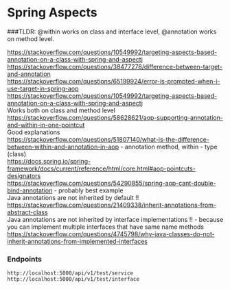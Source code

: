 # Spring Aspects
###TLDR: @within works on class and interface level, @annotation works on method level.

https://stackoverflow.com/questions/10549992/targeting-aspects-based-annotation-on-a-class-with-spring-and-aspectj  
https://stackoverflow.com/questions/38477278/difference-between-target-and-annotation  
https://stackoverflow.com/questions/65199924/error-is-prompted-when-i-use-target-in-spring-aop  
https://stackoverflow.com/questions/10549992/targeting-aspects-based-annotation-on-a-class-with-spring-and-aspectj  
Works both on class and method level  
https://stackoverflow.com/questions/58628621/aop-supporting-annotation-and-within-in-one-pointcut  
Good explanations  
https://stackoverflow.com/questions/51807140/what-is-the-difference-between-within-and-annotation-in-aop - annotation
method, within - type (class)  
https://docs.spring.io/spring-framework/docs/current/reference/html/core.html#aop-pointcuts-designators  
https://stackoverflow.com/questions/54290855/spring-aop-cant-double-bind-annotation  - probably best example  
Java annotations are not inherited by default !!  
https://stackoverflow.com/questions/21409338/inherit-annotations-from-abstract-class  
Java annotations are not inherited by interface implementations !! - because you can implement multiple interfaces that have same name methods
https://stackoverflow.com/questions/4745798/why-java-classes-do-not-inherit-annotations-from-implemented-interfaces


### Endpoints
```
http://localhost:5000/api/v1/test/service
http://localhost:5000/api/v1/test/interface
```